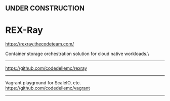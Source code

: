 

## UNDER CONSTRUCTION

# REX-Ray

https://rexray.thecodeteam.com/

Container storage orchestration solution for cloud native workloads.\

---

https://github.com/codedellemc/rexray

---

Vagrant playground for ScaleIO, etc.
https://github.com/codedellemc/vagrant

---
